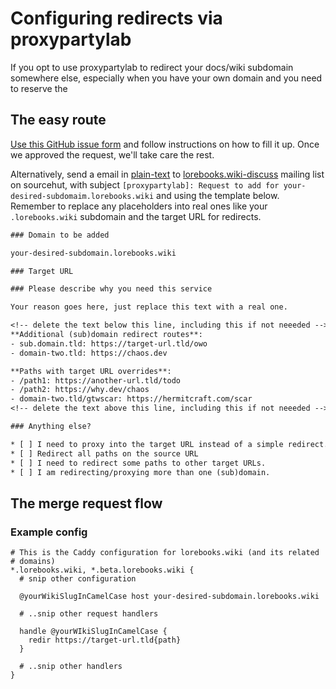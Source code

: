 # Configuring redirects via proxypartylab

If you opt to use proxypartylab to redirect your docs/wiki subdomain somewhere else, especially
when you have your own domain and you need to reserve the 

## The easy route

[Use this GitHub issue form] and follow instructions on how to fill it up. Once
we approved the request, we'll take care the rest.

Alternatively, send a email in [plain-text] to [lorebooks.wiki-discuss] mailing
list on sourcehut, with subject `[proxypartylab]: Request to add for
your-desired-subdomaim.lorebooks.wiki` and using the template below.
Remember to replace any placeholders into real ones like your
`.lorebooks.wiki` subdomain and the target URL for redirects.

```txt
### Domain to be added

your-desired-subdomain.lorebooks.wiki

### Target URL

### Please describe why you need this service

Your reason goes here, just replace this text with a real one.

<!-- delete the text below this line, including this if not neeeded -->
**Additional (sub)domain redirect routes**:
- sub.domain.tld: https://target-url.tld/owo
- domain-two.tld: https://chaos.dev

**Paths with target URL overrides**:
- /path1: https://another-url.tld/todo
- /path2: https://why.dev/chaos
- domain-two.tld/gtwscar: https://hermitcraft.com/scar
<!-- delete the text above this line, including this if not neeeded -->

### Anything else?

* [ ] I need to proxy into the target URL instead of a simple redirect.
* [ ] Redirect all paths on the source URL
* [ ] I need to redirect some paths to other target URLs.
* [ ] I am redirecting/proxying more than one (sub)domain.

```

[Use this GitHub issue form]: https://github.com/recaptime-dev/proxyparty-caddy/issues/new?assignees=ajhalili2006&labels=&projects=&template=add-domain.yml&title=[new-domain]%3A+Request+to+add+for+your-desired-subdomain.lorebooks.wiki&domain=your-desired-subdomain.lorebooks.wiki
[plain-text]: https://useplaintext.email
[lorebooks.wiki-discuss]: mailto:~recaptime-dev/lorebooks.wiki-discuss@lists.sr.ht?subject=[proxypartylab]%3A+Request+to+add+for+your-desired-subdomain.lorebooks.wiki

## The merge request flow

### Example config

```caddyfile title="gh:recaptime-dev/proxypartylab-caddy@main/config/caddy/gcp/projects/lorebooks-wiki.Caddyfile (simplified)" hl_lines="6 10-12"
# This is the Caddy configuration for lorebooks.wiki (and its related
# domains)
*.lorebooks.wiki, *.beta.lorebooks.wiki {
  # snip other configuration

  @yourWikiSlugInCamelCase host your-desired-subdomain.lorebooks.wiki
  
  # ..snip other request handlers
  
  handle @yourWIkiSlugInCamelCase {
    redir https://target-url.tld{path}
  }

  # ..snip other handlers
}
```
